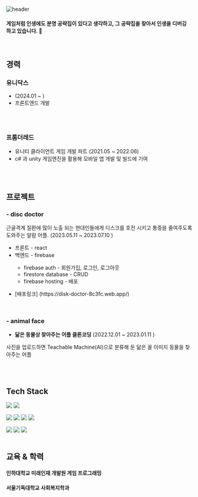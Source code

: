 
<!-- ![header](https://capsule-render.vercel.app/api?type=soft&color=auto&height=100&section=header&text=JungwoonLee&fontSize=80) -->
![header](https://capsule-render.vercel.app/api?type=slice&color=ffc0cb&height=200&section=header&text=JungwoonLee&fontSize=100&fontColor=d7a4ada2)


<h4>   게임처럼 인생에도 분명 공략집이 있다고 생각하고, 그 공략집을 찾아서 인생을 디버깅 하고 있습니다. 👋 </h4> <br> 


<h2> 경력 </h2> 

<h3> 유니닥스  </h3>


<ul> 
  <li>   (2024.01 ~ ) 
</li>
   <li>
프론트엔드 개발 
 
</li></ul>
<br><br> 

<h3> 프롬더레드  </h3>


<ul> 
  <li> 유니티 클라이언트 게임 개발 파트  (2021.05 ~ 2022.06) 
</li>
   <li>
c# 과 unity 게임엔진을 활용해 모바일 앱 개발 및 빌드에 기여
 
</li></ul>
<br><br> 

   




<h2>프로젝트 </h2> 


<h3> - disc doctor </h3>  


근골격계 질환에 많이 노출 되는 현대인들에게 디스크를 호전 시키고 통증을 줄여주도록 도와주는 알람 어플.  (2023.05.11 ~ 2023.07.10 ) 


<ul> 
  <li> 프론트 - react
</li>

   <li> 백엔드 -  firebase  </li>
   <ul> 
      <li> firebase auth - 회원가입, 로그인, 로그아웃</li>
   <li> firestore database -  CRUD </li>
   <li> firebase hosting - 배포 </li>   </ul>   </ul>



   <ul> <li> [배포링크] (https://disk-doctor-8c3fc.web.app/) </li> </ul>
   


<br/>



<h3> - animal face </h3>


- **닮은 동물상 찾아주는 어플 클론코딩** (2022.12.01 ~ 2023.01.11 )

사진을 업로드하면 Teachable Machine(AI)으로 분류해 둔 닮은 꼴 이미지 동물을 찾아주는 어플

<br> <br> 




<h2> Tech Stack  </h2> 


<img src="https://img.shields.io/badge/react-61DAFB?style=for-the-badge&logo=react&logoColor=black">   <img src="https://img.shields.io/badge/javascript-F7DF1E?style=for-the-badge&logo=javascript&logoColor=black">   


<img src="https://img.shields.io/badge/Firebase-FFCA28?style=for-the-badge&logo=firebase&logoColor=black"/>  <img src="https://img.shields.io/badge/MySQL-4479A1?style=for-the-badge&logo=MySQL&logoColor=black"/> <img src="https://img.shields.io/badge/Postman-FF6C37?style=for-the-badge&logo=Postman&logoColor=black"/> <img src="https://img.shields.io/badge/Docker-4479A1?style=for-the-badge&logo=Docker&logoColor=white"/>


 <img src="https://img.shields.io/badge/html5-E34F26?style=for-the-badge&logo=html5&logoColor=white">    <img src="https://img.shields.io/badge/css-1572B6?style=for-the-badge&logo=css3&logoColor=white">    <img src="https://img.shields.io/badge/-C%23-00599C?style=for-the-badge&logo=c%2B%2B&logoColor=white"/></a>   <br> <br>


<h2> 교육 & 학력 </h2> 
<h4> 인하대학교 미래인재 개발원 게임 프로그래밍</h4> 

<h4> 서울기독대학교 사회복지학과  </h4><br> <br>


<br>
<!--
**AronLee5263/AronLee5263** is a ✨ _special_ ✨ repository because its `README.md` (this file) appears on your GitHub profile.

Here are some ideas to get you started:

- 🔭 I’m currently working on ...
- 🌱 I’m currently learning ...
- 👯 I’m looking to collaborate on ...
- 🤔 I’m looking for help with ...
- 💬 Ask me about ...
- 📫 How to reach me: ...
- 😄 Pronouns: ...
- ⚡ Fun fact: ...
-->
